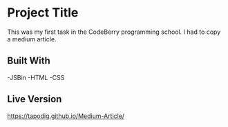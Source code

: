 # Project Title
This was my first task in the CodeBerry programming school. I had to copy a medium article.

## Built With
-JSBin
-HTML
-CSS
## Live Version
https://tapodig.github.io/Medium-Article/